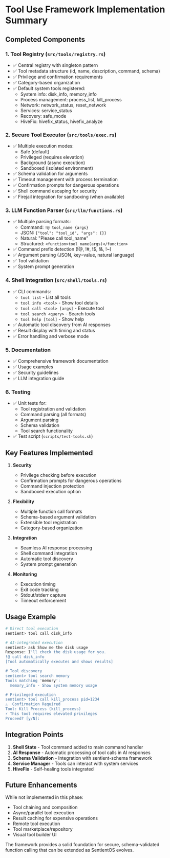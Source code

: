 # Tool Use Framework Implementation Summary

## Completed Components

### 1. Tool Registry (`src/tools/registry.rs`)
- ✅ Central registry with singleton pattern
- ✅ Tool metadata structure (id, name, description, command, schema)
- ✅ Privilege and confirmation requirements
- ✅ Category-based organization
- ✅ Default system tools registered:
  - System info: disk_info, memory_info
  - Process management: process_list, kill_process
  - Network: network_status, reset_network
  - Services: service_status
  - Recovery: safe_mode
  - HiveFix: hivefix_status, hivefix_analyze

### 2. Secure Tool Executor (`src/tools/exec.rs`)
- ✅ Multiple execution modes:
  - Safe (default)
  - Privileged (requires elevation)
  - Background (async execution)
  - Sandboxed (isolated environment)
- ✅ Schema validation for arguments
- ✅ Timeout management with process termination
- ✅ Confirmation prompts for dangerous operations
- ✅ Shell command escaping for security
- ✅ Firejail integration for sandboxing (when available)

### 3. LLM Function Parser (`src/llm/functions.rs`)
- ✅ Multiple parsing formats:
  - Command: `!@ tool_name {args}`
  - JSON: `{"tool": "tool_id", "args": {}}`
  - Natural: "Please call tool_name"
  - Structured: `<function>tool_name(args)</function>`
- ✅ Command prefix detection (!@, !#, !$, !&, !~)
- ✅ Argument parsing (JSON, key=value, natural language)
- ✅ Tool validation
- ✅ System prompt generation

### 4. Shell Integration (`src/shell/tools.rs`)
- ✅ CLI commands:
  - `tool list` - List all tools
  - `tool info <tool>` - Show tool details
  - `tool call <tool> [args]` - Execute tool
  - `tool search <query>` - Search tools
  - `tool help [tool]` - Show help
- ✅ Automatic tool discovery from AI responses
- ✅ Result display with timing and status
- ✅ Error handling and verbose mode

### 5. Documentation
- ✅ Comprehensive framework documentation
- ✅ Usage examples
- ✅ Security guidelines
- ✅ LLM integration guide

### 6. Testing
- ✅ Unit tests for:
  - Tool registration and validation
  - Command parsing (all formats)
  - Argument parsing
  - Schema validation
  - Tool search functionality
- ✅ Test script (`scripts/test-tools.sh`)

## Key Features Implemented

1. **Security**
   - Privilege checking before execution
   - Confirmation prompts for dangerous operations
   - Command injection protection
   - Sandboxed execution option

2. **Flexibility**
   - Multiple function call formats
   - Schema-based argument validation
   - Extensible tool registration
   - Category-based organization

3. **Integration**
   - Seamless AI response processing
   - Shell command integration
   - Automatic tool discovery
   - System prompt generation

4. **Monitoring**
   - Execution timing
   - Exit code tracking
   - Stdout/stderr capture
   - Timeout enforcement

## Usage Example

```bash
# Direct tool execution
sentient> tool call disk_info

# AI-integrated execution
sentient> ask Show me the disk usage
Response: I'll check the disk usage for you.
!@ call disk_info
[Tool automatically executes and shows results]

# Tool discovery
sentient> tool search memory
Tools matching 'memory':
  memory_info - Show system memory usage

# Privileged execution
sentient> tool call kill_process pid=1234
⚠️  Confirmation Required
Tool: Kill Process (kill_process)
⚡ This tool requires elevated privileges
Proceed? [y/N]:
```

## Integration Points

1. **Shell State** - Tool command added to main command handler
2. **AI Response** - Automatic processing of tool calls in AI responses
3. **Schema Validation** - Integration with sentient-schema framework
4. **Service Manager** - Tools can interact with system services
5. **HiveFix** - Self-healing tools integrated

## Future Enhancements

While not implemented in this phase:
- Tool chaining and composition
- Async/parallel tool execution
- Result caching for expensive operations
- Remote tool execution
- Tool marketplace/repository
- Visual tool builder UI

The framework provides a solid foundation for secure, schema-validated function calling that can be extended as SentientOS evolves.